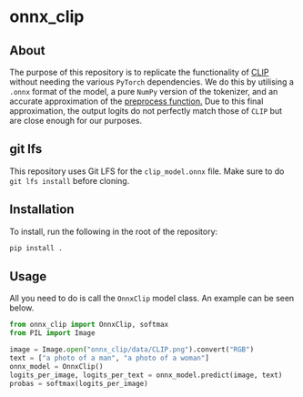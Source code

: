 # onnx_clip

## About
The purpose of this repository is to replicate the functionality of [CLIP](https://github.com/openai/CLIP) without needing the
various `PyTorch` dependencies. We do this by utilising a `.onnx` format of the model, a pure `NumPy` version of the tokenizer, 
and an accurate approximation of the [preprocess function.](https://github.com/openai/CLIP/blob/main/clip/clip.py#L79)
Due to this final approximation, the output logits do
not perfectly match those of `CLIP` but are close enough for our purposes.

## git lfs
This repository uses Git LFS for the `clip_model.onnx` file. Make sure to do `git lfs install` before cloning.

## Installation
To install, run the following in the root of the repository:
```bash
pip install .
```

## Usage

All you need to do is call the `OnnxClip` model class. An example can be seen below.

```python
from onnx_clip import OnnxClip, softmax
from PIL import Image

image = Image.open("onnx_clip/data/CLIP.png").convert("RGB")
text = ["a photo of a man", "a photo of a woman"]
onnx_model = OnnxClip()
logits_per_image, logits_per_text = onnx_model.predict(image, text)
probas = softmax(logits_per_image)
```


